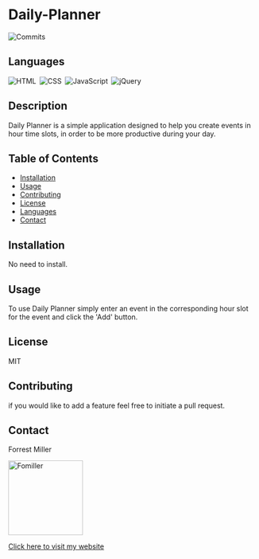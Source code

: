 
# Daily-Planner
![Commits](https://img.shields.io/github/last-commit/Fomiller/Daily-Planner)  
## Languages
![HTML](https://img.shields.io/badge/language-HTML-orange)&ensp;![CSS](https://img.shields.io/badge/language-CSS-yellow)&ensp;![JavaScript](https://img.shields.io/badge/language-JavaScript-blue)&ensp;![jQuery](https://img.shields.io/badge/language-jQuery-red)&ensp;
## Description
Daily Planner is a simple application designed to help you create events in hour time slots, in order to be more productive during your day.

## Table of Contents
* [Installation](#Installation)
* [Usage](#Usage)
* [Contributing](#Contributing)
* [License](#License)
* [Languages](#Languages)
* [Contact](#Contact)

## Installation
No need to install.

## Usage
To use Daily Planner simply enter an event in the corresponding hour slot for the event and click the 'Add' button.

## License
MIT

## Contributing
if you would like to add a feature feel free to initiate a pull request.

## Contact
Forrest Miller

<img src="https://avatars1.githubusercontent.com/u/36345389?v=4" alt="Fomiller" width="150" height="150" />


[Click here to visit my website](http://www.forrestmillerdesign.com/)
